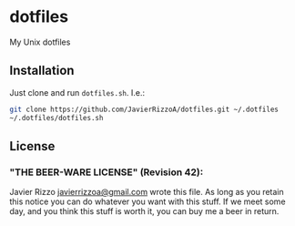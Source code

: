 # dotfiles

My Unix dotfiles

## Installation

Just clone and run `dotfiles.sh`. I.e.:

```bash
git clone https://github.com/JavierRizzoA/dotfiles.git ~/.dotfiles
~/.dotfiles/dotfiles.sh
```

## License

### "THE BEER-WARE LICENSE" (Revision 42):

Javier Rizzo <javierrizzoa@gmail.com> wrote this file. As long as you retain 
this notice you can do whatever you want with this stuff. If we meet some day, 
and you think this stuff is worth it, you can buy me a beer in return.
